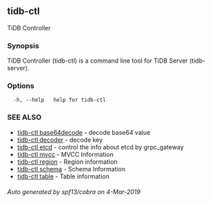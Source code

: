 ## tidb-ctl

TiDB Controller

### Synopsis


TiDB Controller (tidb-ctl) is a command line tool for TiDB Server (tidb-server).

### Options

```
  -h, --help   help for tidb-ctl
```

### SEE ALSO
* [tidb-ctl base64decode](tidb-ctl_base64decode.md)	 - decode base64 value
* [tidb-ctl decoder](tidb-ctl_decoder.md)	 - decode key
* [tidb-ctl etcd](tidb-ctl_etcd.md)	 - control the info about etcd by grpc_gateway
* [tidb-ctl mvcc](tidb-ctl_mvcc.md)	 - MVCC Information
* [tidb-ctl region](tidb-ctl_region.md)	 - Region information
* [tidb-ctl schema](tidb-ctl_schema.md)	 - Schema Information
* [tidb-ctl table](tidb-ctl_table.md)	 - Table information

###### Auto generated by spf13/cobra on 4-Mar-2019
